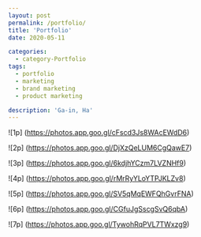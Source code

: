 ```yaml
---
layout: post
permalink: /portfolio/
title: 'Portfolio'
date: 2020-05-11

categories:
  - category-Portfolio
tags:
  - portfolio
  - marketing
  - brand marketing
  - product marketing

description: 'Ga-in, Ha'
---
```

![1p] (https://photos.app.goo.gl/cFscd3Js8WAcEWdD6)

![2p] (https://photos.app.goo.gl/DjXzQeLUM6CgQawE7)

![3p] (https://photos.app.goo.gl/6kdjhYCzm7LVZNHf9)

![4p] (https://photos.app.goo.gl/rMrRyYLoYTPJKLZv8)

![5p] (https://photos.app.goo.gl/SV5qMqEWFQhGvrFNA)

![6p] (https://photos.app.goo.gl/CGfuJgSscgSvQ6qbA)

![7p] (https://photos.app.goo.gl/TywohRqPVL7TWxzg9)
